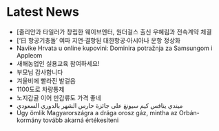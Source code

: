# Latest News
-  [줄리안과 타일러가 창립한 웨이브엔터, 원더걸스 출신 우혜림과 전속계약 체결
-  [‘日 항공기충돌’ 여파 지연·결항된 대한항공·아시아나 운항 정상화
-  Navike Hrvata u online kupovini: Dominira potražnja za Samsungom i Appleom
-  새해농업인 실용교육 참여하세요!
-  부모님 감사합니다
-  겨울비에 빨라진 발걸음
-  1100도로 차량통제
-  노지감귤 이어 만감류도 가격 좋네
-  ميندي ينافس كيم سيونغ على جائزة حارس الشهر بالدوري السعودي
-  Úgy ömlik Magyarországra a drága orosz gáz, mintha az Orbán-kormány tovább akarná értékesíteni

